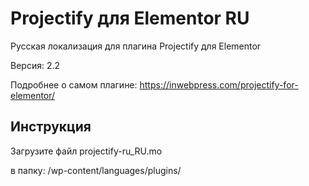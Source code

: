 # Projectify для Elementor RU

Русская локализация для плагина Projectify для Elementor

Версия: 2.2

Подробнее о самом плагине: https://inwebpress.com/projectify-for-elementor/

## Инструкция

Загрузите файл projectify-ru_RU.mo

в папку: /wp-content/languages/plugins/
